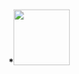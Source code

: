 ### *<img width="100px" src="https://upload.wikimedia.org/wikipedia/commons/thumb/6/69/Airbnb_Logo_B%C3%A9lo.svg/1920px-Airbnb_Logo_B%C3%A9lo.svg.png?20230603231949"/>

